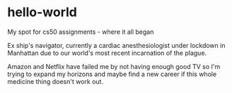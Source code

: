 # hello-world
My spot for cs50 assignments - where it all began

Ex ship's navigator, currently a cardiac anesthesiologist under lockdown in Manhattan due to our world's most recent incarnation of the plague.

Amazon and Netflix have failed me by not having enough good TV so I'm trying to expand my horizons and maybe find a new career if this whole medicine thing doesn't work out.

